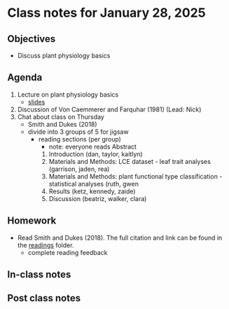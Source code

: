 # Class notes for January 28, 2025

## Objectives
- Discuss plant physiology basics

## Agenda
1. Lecture on plant physiology basics
	- [slides](../lecture_slides/slides_01.28.2025.pdf)
2. Discussion of Von Caemmerer and Farquhar (1981) (Lead: Nick)
3. Chat about class on Thursday
	- Smith and Dukes (2018)
	- divide into 3 groups of 5 for jigsaw
		- reading sections (per group)
			- note: everyone reads Abstract
			1. Introduction (dan, taylor, kaitlyn)
			3. Materials and Methods: LCE dataset - leaf trait analyses (garrison, jaden, rea)
			4. Materials and Methods: plant functional type classification - statistical analyses (ruth, gwen
			5. Results (ketz, kennedy, zaide)
			6. Discussion (beatriz, walker, clara)

## Homework
- Read Smith and Dukes (2018). The full citation and link can be found in the 
[readings](../readings) folder.
	- complete reading feedback

## In-class notes

## Post class notes
